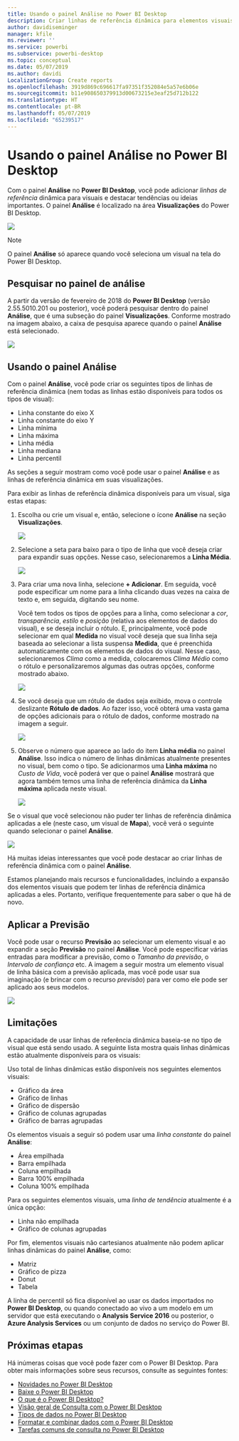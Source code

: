 ```yaml
---
title: Usando o painel Análise no Power BI Desktop
description: Criar linhas de referência dinâmica para elementos visuais no Power BI Desktop
author: davidiseminger
manager: kfile
ms.reviewer: ''
ms.service: powerbi
ms.subservice: powerbi-desktop
ms.topic: conceptual
ms.date: 05/07/2019
ms.author: davidi
LocalizationGroup: Create reports
ms.openlocfilehash: 3919d869c696617fa97351f352084e5a57e6b06e
ms.sourcegitcommit: b11e908650379913d00673215e3eaf25d712b122
ms.translationtype: HT
ms.contentlocale: pt-BR
ms.lasthandoff: 05/07/2019
ms.locfileid: "65239517"
---
```

# <a name="using-the-analytics-pane-in-power-bi-desktop"></a>Usando o painel Análise no Power BI Desktop
Com o painel **Análise** no **Power BI Desktop**, você pode adicionar *linhas de referência* dinâmica para visuais e destacar tendências ou ideias importantes. O painel **Análise** é localizado na área **Visualizações** do Power BI Desktop.

![](media/desktop-analytics-pane/analytics-pane_1.png)

> [!NOTE]
> O painel **Análise** só aparece quando você seleciona um visual na tela do Power BI Desktop.

## <a name="search-within-the-analytics-pane"></a>Pesquisar no painel de análise
A partir da versão de fevereiro de 2018 do **Power BI Desktop** (versão 2.55.5010.201 ou posterior), você poderá pesquisar dentro do painel **Análise**, que é uma subseção do painel **Visualizações**. Conforme mostrado na imagem abaixo, a caixa de pesquisa aparece quando o painel **Análise** está selecionado.

![](media/desktop-analytics-pane/analytics-pane_1b.png)

## <a name="using-the-analytics-pane"></a>Usando o painel Análise
Com o painel **Análise**, você pode criar os seguintes tipos de linhas de referência dinâmica (nem todas as linhas estão disponíveis para todos os tipos de visual):

* Linha constante do eixo X
* Linha constante do eixo Y
* Linha mínima
* Linha máxima
* Linha média
* Linha mediana
* Linha percentil

As seções a seguir mostram como você pode usar o painel **Análise** e as linhas de referência dinâmica em suas visualizações.

Para exibir as linhas de referência dinâmica disponíveis para um visual, siga estas etapas:

1. Escolha ou crie um visual e, então, selecione o ícone **Análise** na seção **Visualizações**.
   
   ![](media/desktop-analytics-pane/analytics-pane_2.png)
2. Selecione a seta para baixo para o tipo de linha que você deseja criar para expandir suas opções. Nesse caso, selecionaremos a **Linha Média**.
   
   ![](media/desktop-analytics-pane/analytics-pane_3.png)
3. Para criar uma nova linha, selecione **+ Adicionar**. Em seguida, você pode especificar um nome para a linha clicando duas vezes na caixa de texto e, em seguida, digitando seu nome.
   
   Você tem todos os tipos de opções para a linha, como selecionar a *cor*, *transparência*, *estilo* e *posição* (relativa aos elementos de dados do visual), e se deseja incluir o rótulo. E, principalmente, você pode selecionar em qual **Medida** no visual você deseja que sua linha seja baseada ao selecionar a lista suspensa **Medida**, que é preenchida automaticamente com os elementos de dados do visual. Nesse caso, selecionaremos *Clima* como a medida, colocaremos *Clima Médio* como o rótulo e personalizaremos algumas das outras opções, conforme mostrado abaixo.
   
   ![](media/desktop-analytics-pane/analytics-pane_4.png)
4. Se você deseja que um rótulo de dados seja exibido, mova o controle deslizante **Rótulo de dados**. Ao fazer isso, você obterá uma vasta gama de opções adicionais para o rótulo de dados, conforme mostrado na imagem a seguir.
   
   ![](media/desktop-analytics-pane/analytics-pane_5.png)
5. Observe o número que aparece ao lado do item **Linha média** no painel **Análise**. Isso indica o número de linhas dinâmicas atualmente presentes no visual, bem como o tipo. Se adicionarmos uma **Linha máxima** no *Custo de Vida*, você poderá ver que o painel **Análise** mostrará que agora também temos uma linha de referência dinâmica da **Linha máxima** aplicada neste visual.
   
   ![](media/desktop-analytics-pane/analytics-pane_6.png)

Se o visual que você selecionou não puder ter linhas de referência dinâmica aplicadas a ele (neste caso, um visual de **Mapa**), você verá o seguinte quando selecionar o painel **Análise**.

![](media/desktop-analytics-pane/analytics-pane_7.png)

Há muitas ideias interessantes que você pode destacar ao criar linhas de referência dinâmica com o painel **Análise**.

Estamos planejando mais recursos e funcionalidades, incluindo a expansão dos elementos visuais que podem ter linhas de referência dinâmica aplicadas a eles. Portanto, verifique frequentemente para saber o que há de novo.

## <a name="apply-forecasting"></a>Aplicar a Previsão
Você pode usar o recurso **Previsão** ao selecionar um elemento visual e ao expandir a seção **Previsão** no painel **Análise**. Você pode especificar várias entradas para modificar a previsão, como o *Tamanho da previsão*, o *Intervalo de confiança* etc. A imagem a seguir mostra um elemento visual de linha básica com a previsão aplicada, mas você pode usar sua imaginação (e brincar com o recurso *previsão*) para ver como ele pode ser aplicado aos seus modelos.

![](media/desktop-analytics-pane/analytics-pane_8.png)

## <a name="limitations"></a>Limitações
A capacidade de usar linhas de referência dinâmica baseia-se no tipo de visual que está sendo usado. A seguinte lista mostra quais linhas dinâmicas estão atualmente disponíveis para os visuais:

Uso total de linhas dinâmicas estão disponíveis nos seguintes elementos visuais:

* Gráfico da área
* Gráfico de linhas
* Gráfico de dispersão
* Gráfico de colunas agrupadas
* Gráfico de barras agrupadas

Os elementos visuais a seguir só podem usar uma *linha constante* do painel **Análise**:

* Área empilhada
* Barra empilhada
* Coluna empilhada
* Barra 100% empilhada
* Coluna 100% empilhada

Para os seguintes elementos visuais, uma *linha de tendência* atualmente é a única opção:

* Linha não empilhada
* Gráfico de colunas agrupadas

Por fim, elementos visuais não cartesianos atualmente não podem aplicar linhas dinâmicas do painel **Análise**, como:

* Matriz
* Gráfico de pizza
* Donut
* Tabela

A linha de percentil só fica disponível ao usar os dados importados no **Power BI Desktop**, ou quando conectado ao vivo a um modelo em um servidor que está executando o **Analysis Service 2016** ou posterior, o **Azure Analysis Services** ou um conjunto de dados no serviço do Power BI. 

## <a name="next-steps"></a>Próximas etapas
Há inúmeras coisas que você pode fazer com o Power BI Desktop. Para obter mais informações sobre seus recursos, consulte as seguintes fontes:

* [Novidades no Power BI Desktop](desktop-latest-update.md)
* [Baixe o Power BI Desktop](desktop-get-the-desktop.md)
* [O que é o Power BI Desktop?](desktop-what-is-desktop.md)
* [Visão geral de Consulta com o Power BI Desktop](desktop-query-overview.md)
* [Tipos de dados no Power BI Desktop](desktop-data-types.md)
* [Formatar e combinar dados com o Power BI Desktop](desktop-shape-and-combine-data.md)
* [Tarefas comuns de consulta no Power BI Desktop](desktop-common-query-tasks.md)    

